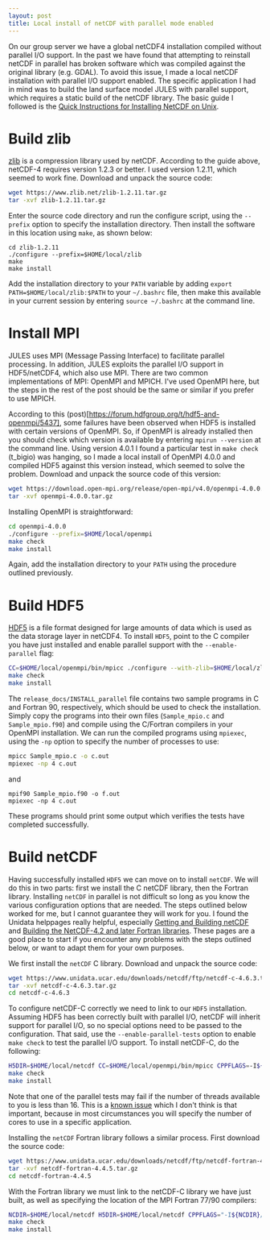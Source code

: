 ```yaml
---
layout: post
title: Local install of netCDF with parallel mode enabled
---
```

On our group server we have a global netCDF4 installation compiled without parallel I/O support. In the past we have found that attempting to reinstall netCDF in parallel has broken software which was compiled against the original library (e.g. GDAL). To avoid this issue, I made a local netCDF installation with parallel I/O support enabled. The specific application I had in mind was to build the land surface model JULES with parallel support, which requires a static build of the netCDF library. The basic guide I followed is the [Quick Instructions for Installing NetCDF on Unix](https://www.unidata.ucar.edu/software/netcdf/netcdf-4/newdocs/netcdf-install/Quick-Instructions-for-Installing-NetCDF-on-Unix.html).

# Build zlib
[zlib](https://en.wikipedia.org/wiki/Zlib) is a compression library used by netCDF. According to the guide above, netCDF-4 requires version 1.2.3 or better. I used version 1.2.11, which seemed to work fine. Download and unpack the source code:
```bash
wget https://www.zlib.net/zlib-1.2.11.tar.gz
tar -xvf zlib-1.2.11.tar.gz
```
Enter the source code directory and run the configure script, using the `--prefix` option to specify the installation directory. Then install the software in this location using `make`, as shown below:
```
cd zlib-1.2.11
./configure --prefix=$HOME/local/zlib
make
make install
```
Add the installation directory to your `PATH` variable by adding `export PATH=$HOME/local/zlib:$PATH` to your `~/.bashrc` file, then make this available in your current session by entering `source ~/.bashrc` at the command line.

# Install MPI
JULES uses MPI (Message Passing Interface) to facilitate parallel processing. In addition, JULES exploits the parallel I/O support in HDF5/netCDF4, which also use MPI. There are two common implementations of MPI: OpenMPI and MPICH. I've used OpenMPI here, but the steps in the rest of the post should be the same or similar if you prefer to use MPICH.

According to this (post)[https://forum.hdfgroup.org/t/hdf5-and-openmpi/5437], some failures have been observed when HDF5 is installed with certain versions of OpenMPI. So, if OpenMPI is already installed then you should check which version is available by entering `mpirun --version` at the command line. Using version 4.0.1 I found a particular test in `make check` (t_bigio) was hanging, so I made a local install of OpenMPI 4.0.0 and compiled HDF5 against this version instead, which seemed to solve the problem. Download and unpack the source code of this version: 
```bash
wget https://download.open-mpi.org/release/open-mpi/v4.0/openmpi-4.0.0.tar.gz
tar -xvf openmpi-4.0.0.tar.gz
```
Installing OpenMPI is straightforward:
```bash
cd openmpi-4.0.0
./configure --prefix=$HOME/local/openmpi
make check
make install
```
Again, add the installation directory to your `PATH` using the procedure outlined previously.

# Build HDF5
[HDF5](https://en.wikipedia.org/wiki/Hierarchical_Data_Format) is a file format designed for large amounts of data which is used as the data storage layer in netCDF4. To install `HDF5`, point to the C compiler you have just installed and enable parallel support with the `--enable-parallel` flag:
```bash
CC=$HOME/local/openmpi/bin/mpicc ./configure --with-zlib=$HOME/local/zlib --enable-parallel --prefix=$HOME/local/netcdf
make check
make install
```
The `release_docs/INSTALL_parallel` file contains two sample programs in C and Fortran 90, respectively, which should be used to check the installation. Simply copy the programs into their own files (`Sample_mpio.c` and `Sample_mpio.f90`) and compile using the C/Fortran compilers in your OpenMPI installation. We can run the compiled programs using `mpiexec`, using the `-np` option to specify the number of processes to use:
```bash
mpicc Sample_mpio.c -o c.out
mpiexec -np 4 c.out
```
and
```
mpif90 Sample_mpio.f90 -o f.out
mpiexec -np 4 c.out
```
These programs should print some output which verifies the tests have completed successfully.

# Build netCDF
Having successfully installed `HDF5` we can move on to install `netCDF`. We will do this in two parts: first we install the C netCDF library, then the Fortran library. Installing `netCDF` in parallel is not difficult so long as you know the various configuration options that are needed. The steps outlined below worked for me, but I cannot guarantee they will work for you. I found the Unidata helppages really helpful, especially [Getting and Building netCDF](https://www.unidata.ucar.edu/software/netcdf/docs/getting_and_building_netcdf.html#build_parallel) and [Building the NetCDF-4.2 and later Fortran libraries](https://www.unidata.ucar.edu/software/netcdf/docs/building_netcdf_fortran.html). These pages are a good place to start if you encounter any problems with the steps outlined below, or want to adapt them for your own purposes.

We first install the `netCDF` C library. Download and unpack the source code:
```bash
wget https://www.unidata.ucar.edu/downloads/netcdf/ftp/netcdf-c-4.6.3.tar.gz
tar -xvf netcdf-c-4.6.3.tar.gz
cd netcdf-c-4.6.3
```
To configure netCDF-C correctly we need to link to our `HDF5` installation. Assuming HDF5 has been correctly built with parallel I/O, netCDF will inherit support for parallel I/O, so no special options need to be passed to the configuration. That said, use the `--enable-parallel-tests` option to enable `make check` to test the parallel I/O support. To install netCDF-C, do the following:
```bash
H5DIR=$HOME/local/netcdf CC=$HOME/local/openmpi/bin/mpicc CPPFLAGS=-I${H5DIR}/include LDFLAGS=-L${H5DIR}/lib ./configure --disable-shared --enable-parallel-tests --prefix=$HOME/local/netcdf
make check
make install
```
Note that one of the parallel tests may fail if the number of threads available to you is less than 16. This is a [known issue](https://github.com/Unidata/netcdf-c/issues/932) which I don't think is that important, because in most circumstances you will specify the number of cores to use in a specific application. 

Installing the `netCDF` Fortran library follows a similar process. First download the source code:
```bash
wget https://www.unidata.ucar.edu/downloads/netcdf/ftp/netcdf-fortran-4.4.5.tar.gz
tar -xvf netcdf-fortran-4.4.5.tar.gz
cd netcdf-fortran-4.4.5
```
With the Fortran library we must link to the netCDF-C library we have just built, as well as specifying the location of the MPI Fortran 77/90 compilers:
```bash
NCDIR=$HOME/local/netcdf H5DIR=$HOME/local/netcdf CPPFLAGS="-I${NCDIR}/include" CC=$HOME/local/openmpi/bin/mpicc FC=$HOME/local/openmpi/bin/mpif90 F77=$HOME/local/openmpi/bin/mpif77 LDFLAGS="-L${NCDIR}/lib" LD_LIBRARY_PATH=${H5DIR}/lib LIBS="-lnetcdf -lhdf5_hl -lhdf5 -lm -ldl -lsz -lz -lcurl" ./configure --disable-shared --prefix=$HOME/local/netcdf
make check
make install
```

